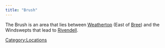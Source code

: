 ```yaml
---
title: "Brush"
---
```


The Brush is an area that lies between
[Weathertop](Weathertop "wikilink") (East of [Bree](Bree "wikilink"))
and the Windswepts that lead to [Rivendell](Rivendell "wikilink").

[Category:Locations](Category:Locations "wikilink")